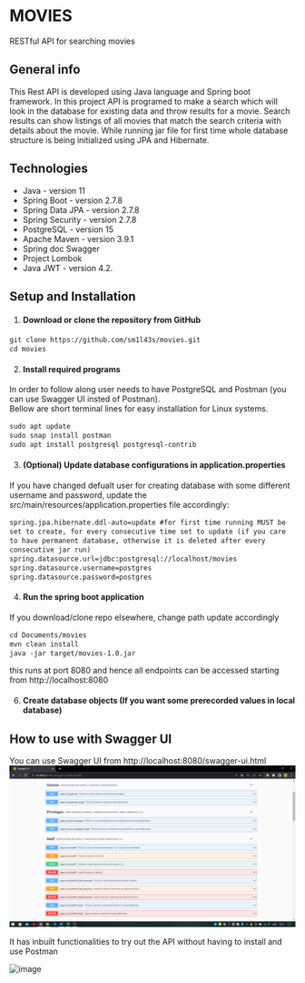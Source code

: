 # MOVIES
RESTful API for searching movies

## General info
This Rest API is developed using Java language and Spring boot framework. In this project API is programed to make a search which will look in the database for existing data and throw results for a movie. Search results can show listings of all movies that match the search criteria with details about the movie.
While running jar file for first time whole database structure is being initialized using JPA and Hibernate. 

## Technologies
* Java - version 11
* Spring Boot - version 2.7.8
* Spring Data JPA - version 2.7.8
* Spring Security - version 2.7.8
* PostgreSQL - version 15
* Apache Maven - version 3.9.1
* Spring doc Swagger
* Project Lombok
* Java JWT - version 4.2.

## Setup and Installation

1. #### Download or clone the repository from GitHub
```
git clone https://github.com/sm1l43s/movies.git
cd movies
```
2. #### Install required programs

In order to follow along user needs to have PostgreSQL and Postman (you can use Swagger UI insted of Postman). 
<br>
Bellow are short terminal lines for easy installation for Linux systems.
```
sudo apt update
sudo snap install postman
sudo apt install postgresql postgresql-contrib
```
3. #### (Optional) Update database configurations in application.properties
If you have changed defualt user for creating database with some different username and password, update the src/main/resources/application.properties file accordingly:

```
spring.jpa.hibernate.ddl-auto=update #for first time running MUST be set to create, for every consecutive time set to update (if you care to have permanent database, otherwise it is deleted after every consecutive jar run)
spring.datasource.url=jdbc:postgresql://localhost/movies
spring.datasource.username=postgres
spring.datasource.password=postgres
```

4. #### Run the spring boot application

If you download/clone repo elsewhere, change path update accordingly

```
cd Documents/movies
mvn clean install
java -jar target/movies-1.0.jar
```
this runs at port 8080 and hence all endpoints can be accessed starting from http://localhost:8080

6. #### Create database objects (If you want some prerecorded values in local database)

## How to use with Swagger UI

You can use Swagger UI from http://localhost:8080/swagger-ui.html
![image](https://github.com/sm1l43s/movies/blob/master/src/main/resources/img/img.png)


It has inbuilt functionalities to try out the API without having to install and use Postman

![image](https://github.com/sm1l43s/movies/blob/master/src/main/resources/img/img-1.png)